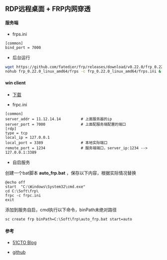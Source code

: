## RDP远程桌面 + FRP内网穿透

#### 服务端

- frps.ini

```
[common]
bind_port = 7000
```
- 后台运行

```sh
wget https://github.com/fatedier/frp/releases/download/v0.22.0/frp_0.22.0_linux_amd64.tar.gz
nohub frp_0.22.0_linux_amd64/frps -c frp_0.22.0_linux_amd64/frps.ini & &> /dev/null
```

#### win client

- [下载](https://github.com/fatedier/frp/releases/download/v0.22.0/frp_0.22.0_windows_amd64.zip)

- frpc.ini

```
[common]
server_addr = 11.12.14.14         # 上面服务器的ip
server_port = 7000                # 上面配服务端配置的端口
[rdp]
type = tcp
local_ip = 127.0.0.1           
local_port = 3389                 # 本地实际端口 
remote_port = 1234                # 服务端端口，server_ip:1234 --> 127.0.0.1:3389
```

- 自启服务

创建一个bat脚本 __auto_frp.bat__ ，保存以下内容，根据实际情况替换

```
@echo off  
start  "C:\Windows\System32\cmd.exe"   
cd C:\Soft\frp\
frpc -c frpc.ini
exit 
```

添加到服务自启，cmd执行以下命令，binPath未绝对路径

```cmd
sc create frp binPath=C:\Soft\frp\auto_frp.bat start=auto
```

#### 参考

- [51CTO Blog](http://blog.51cto.com/sonlich/2126175)

- [github](https://github.com/fatedier/frp)